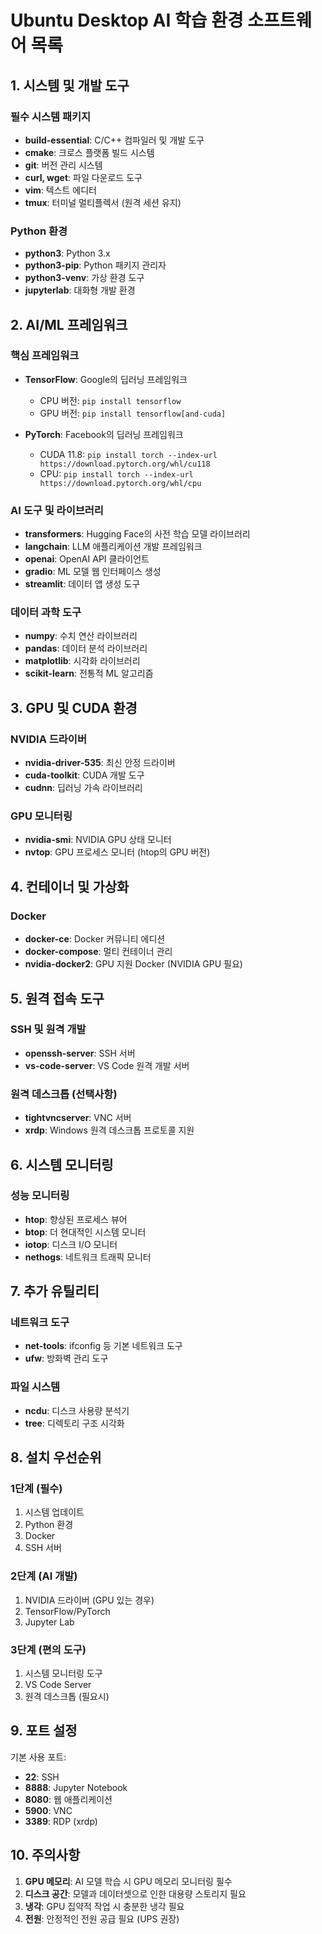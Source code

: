 # Ubuntu Desktop AI 학습 환경 소프트웨어 목록

## 1. 시스템 및 개발 도구

### 필수 시스템 패키지
- **build-essential**: C/C++ 컴파일러 및 개발 도구
- **cmake**: 크로스 플랫폼 빌드 시스템
- **git**: 버전 관리 시스템
- **curl, wget**: 파일 다운로드 도구
- **vim**: 텍스트 에디터
- **tmux**: 터미널 멀티플렉서 (원격 세션 유지)

### Python 환경
- **python3**: Python 3.x
- **python3-pip**: Python 패키지 관리자
- **python3-venv**: 가상 환경 도구
- **jupyterlab**: 대화형 개발 환경

## 2. AI/ML 프레임워크

### 핵심 프레임워크
- **TensorFlow**: Google의 딥러닝 프레임워크
  - CPU 버전: `pip install tensorflow`
  - GPU 버전: `pip install tensorflow[and-cuda]`
  
- **PyTorch**: Facebook의 딥러닝 프레임워크
  - CUDA 11.8: `pip install torch --index-url https://download.pytorch.org/whl/cu118`
  - CPU: `pip install torch --index-url https://download.pytorch.org/whl/cpu`

### AI 도구 및 라이브러리
- **transformers**: Hugging Face의 사전 학습 모델 라이브러리
- **langchain**: LLM 애플리케이션 개발 프레임워크
- **openai**: OpenAI API 클라이언트
- **gradio**: ML 모델 웹 인터페이스 생성
- **streamlit**: 데이터 앱 생성 도구

### 데이터 과학 도구
- **numpy**: 수치 연산 라이브러리
- **pandas**: 데이터 분석 라이브러리
- **matplotlib**: 시각화 라이브러리
- **scikit-learn**: 전통적 ML 알고리즘

## 3. GPU 및 CUDA 환경

### NVIDIA 드라이버
- **nvidia-driver-535**: 최신 안정 드라이버
- **cuda-toolkit**: CUDA 개발 도구
- **cudnn**: 딥러닝 가속 라이브러리

### GPU 모니터링
- **nvidia-smi**: NVIDIA GPU 상태 모니터
- **nvtop**: GPU 프로세스 모니터 (htop의 GPU 버전)

## 4. 컨테이너 및 가상화

### Docker
- **docker-ce**: Docker 커뮤니티 에디션
- **docker-compose**: 멀티 컨테이너 관리
- **nvidia-docker2**: GPU 지원 Docker (NVIDIA GPU 필요)

## 5. 원격 접속 도구

### SSH 및 원격 개발
- **openssh-server**: SSH 서버
- **vs-code-server**: VS Code 원격 개발 서버

### 원격 데스크톱 (선택사항)
- **tightvncserver**: VNC 서버
- **xrdp**: Windows 원격 데스크톱 프로토콜 지원

## 6. 시스템 모니터링

### 성능 모니터링
- **htop**: 향상된 프로세스 뷰어
- **btop**: 더 현대적인 시스템 모니터
- **iotop**: 디스크 I/O 모니터
- **nethogs**: 네트워크 트래픽 모니터

## 7. 추가 유틸리티

### 네트워크 도구
- **net-tools**: ifconfig 등 기본 네트워크 도구
- **ufw**: 방화벽 관리 도구

### 파일 시스템
- **ncdu**: 디스크 사용량 분석기
- **tree**: 디렉토리 구조 시각화

## 8. 설치 우선순위

### 1단계 (필수)
1. 시스템 업데이트
2. Python 환경
3. Docker
4. SSH 서버

### 2단계 (AI 개발)
1. NVIDIA 드라이버 (GPU 있는 경우)
2. TensorFlow/PyTorch
3. Jupyter Lab

### 3단계 (편의 도구)
1. 시스템 모니터링 도구
2. VS Code Server
3. 원격 데스크톱 (필요시)

## 9. 포트 설정

기본 사용 포트:
- **22**: SSH
- **8888**: Jupyter Notebook
- **8080**: 웹 애플리케이션
- **5900**: VNC
- **3389**: RDP (xrdp)

## 10. 주의사항

1. **GPU 메모리**: AI 모델 학습 시 GPU 메모리 모니터링 필수
2. **디스크 공간**: 모델과 데이터셋으로 인한 대용량 스토리지 필요
3. **냉각**: GPU 집약적 작업 시 충분한 냉각 필요
4. **전원**: 안정적인 전원 공급 필요 (UPS 권장)